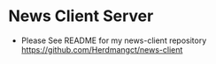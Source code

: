 # News Client Server 

- Please See README for my news-client repository https://github.com/Herdmangct/news-client
